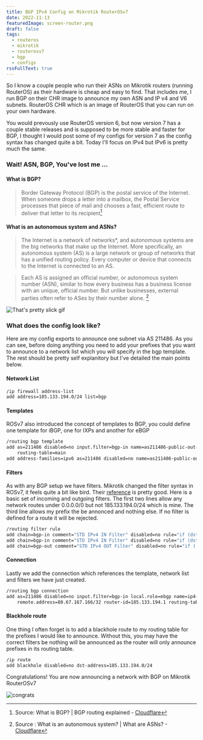 ```yaml
---
title: BGP IPv4 Config on Mikrotik RouterOSv7
date: 2022-11-13
featuredImage: screen-router.png
draft: false
tags:
  - routeros
  - mikrotik
  - routerosv7
  - bgp
  - configs
rssFullText: true
---
```

So I know a couple people who run their ASNs on Mikrotik routers (running RouterOS) as their hardware is cheap and easy to find. That includes me, I run BGP on their CHR image to announce my own ASN and IP v4 and V6 subnets. RouterOS CHR which is an image of RouterOS that you can run on your own hardware.

You would prevously use RouterOS version 6, but now version 7 has a couple stable releases and is supposed to be more stable and faster for BGP, I thought I would post some of my configs for version 7 as the config syntax has changed quite a bit. Today I'll focus on IPv4 but IPv6 is pretty much the same.

### Wait! ASN, BGP, You've lost me ...

#### What is BGP?

> Border Gateway Protocol (BGP) is the postal service of the Internet. When someone drops a letter into a mailbox, the Postal Service processes that piece of mail and chooses a fast, efficient route to deliver that letter to its recipient[^cloudflarebgp]

[^cloudflarebgp]: Source: What is BGP? | BGP routing explained - [Cloudflare](https://www.cloudflare.com/learning/security/glossary/what-is-bgp/)

#### What is an autonomous system and ASNs?
>The Internet is a network of networks*, and autonomous systems are the big networks that make up the Internet. More specifically, an autonomous system (AS) is a large network or group of networks that has a unified routing policy. Every computer or device that connects to the Internet is connected to an AS. 

> Each AS is assigned an official number, or autonomous system number (ASN), similar to how every business has a business license with an unique, official number. But unlike businesses, external parties often refer to ASes by their number alone.
[^cloudflareasn]

[^cloudflareasn]: Source : What is an autonomous system? | What are ASNs? - [Cloudflare](https://www.cloudflare.com/learning/network-layer/what-is-an-autonomous-system/)

![That's pretty slick gif](https://media4.giphy.com/media/U09CkmV0ewDbfGgAZR/giphy.gif?cid=790b7611acdfb9df5539d54ed990cfdf2d9c2469aaf1eee6&rid=giphy.gif&ct=g)

### What does the config look like?
Here are my config exports to announce one subnet via AS 211486. As you can see, before doing anything you need to add your prefixes that you want to announce to a network list which you will specify in the bgp template. The rest should be pretty self explanitory but I've detailed the main points below.

#### Network List

```sh
/ip firewall address-list
add address=185.133.194.0/24 list=bgp
```


#### Templates
ROSv7 also introduced the concept of templates to BGP, you could define one template for iBGP, one for IXPs and another for eBGP

```sh
/routing bgp template
add as=211486 disabled=no input.filter=bgp-in name=as211486-public-out-ip4 output.filter-chain=bgp-out .network=bgp \
    routing-table=main
add address-families=ipv6 as=211486 disabled=no name=as211486-public-out-ip6 output.network=bgp routing-table=main
```
#### Filters
As with any BGP setup we have filters. Mikrotik changed the filter syntax in ROSv7, it feels quite a bit like bird. Their [reference](https://help.mikrotik.com/docs/display/ROS/Route+Selection+and+Filters#RouteSelectionandFilters-FilterSyntax) is pretty good.
Here is a basic set of incoming and outgoing filters. The first two lines allow any network routes under 0.0.0.0/0 but not 185.133.194.0/24 which is mine. The third line allows my prefix the be annonced and nothing else. If no filter is defined for a route it will be rejected. 

```sh
/routing filter rule
add chain=bgp-in comment="STD IPv4 IN Filter" disabled=no rule="if (dst in 0.0.0.0/0) {set bgp-local-pref 90; accept}"
add chain=bgp-in comment="STD IPv4 IN Filter" disabled=no rule="if (dst in 185.133.194.0/24) {reject}"
add chain=bgp-out comment="STD IPv4 OUT Filter" disabled=no rule="if ( dst == 185.133.194.0/24 ) {accept}"
```

#### Connection
Lastly we add the connection which references the template, network list and filters we have just created.

```sh
/routing bgp connection
add as=211486 disabled=no input.filter=bgp-in local.role=ebgp name=ip4-mw output.filter-chain=bgp-out .network=bgp \
    remote.address=80.67.167.166/32 router-id=185.133.194.1 routing-table=main templates=as211486-public-out-ip4
```

#### Blackhole route

One thing I often forget is to add a blackhole route to my routing table for the prefixes I would like to announce. Without this, you may have the correct filters be nothing will be announced as the router will only announce prefixes in its routing table.

```sh
/ip route
add blackhole disabled=no dst-address=185.133.194.0/24
```

Congratulations! You are now announcing a network with BGP on Mikrotik RouterOSv7

![congrats](https://i.giphy.com/media/D1wxiYaBi6euR8W0VX/giphy.webp)